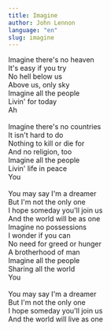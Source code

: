 ```yaml
---
title: Imagine
author: John Lennon
language: "en"
slug: imagine
---
```

Imagine there's no heaven   
It's easy if you try   
No hell below us   
Above us, only sky   
Imagine all the people   
Livin' for today   
Ah   
&nbsp;   
Imagine there's no countries   
It isn't hard to do   
Nothing to kill or die for   
And no religion, too   
Imagine all the people   
Livin' life in peace   
You   
&nbsp;   
You may say I'm a dreamer   
But I'm not the only one   
I hope someday you'll join us   
And the world will be as one   
Imagine no possessions   
I wonder if you can   
No need for greed or hunger   
A brotherhood of man   
Imagine all the people   
Sharing all the world   
You   
&nbsp;   
You may say I'm a dreamer   
But I'm not the only one   
I hope someday you'll join us   
And the world will live as one   

